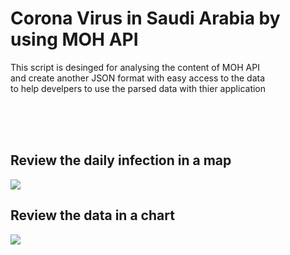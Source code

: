 # Corona Virus in Saudi Arabia by using MOH API

This script is desinged for analysing the content of MOH API <br>
and create another JSON format with easy access to the data <br>
to help develpers to use the parsed data with thier application <br>

<br><br><br>
## Review the daily infection in a map 

<img src="https://github.com/Rooman77/Corona-Virus-in-Saudi-Arabia-by-using-MOH-API/blob/master/MAPreview.JPG"/>


## Review the data in a chart

<img src="https://github.com/Rooman77/Corona-Virus-in-Saudi-Arabia-by-using-MOH-API/blob/master/ReviewChart.png"/>
